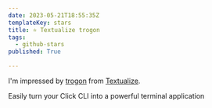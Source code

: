 ```yaml
---
date: 2023-05-21T18:55:35Z
templateKey: stars
title: ⭐ Textualize trogon
tags:
  - github-stars
published: True

---
```


I'm impressed by [trogon](https://github.com/Textualize/trogon) from [Textualize](https://github.com/Textualize).

Easily turn your Click CLI into a powerful terminal application
